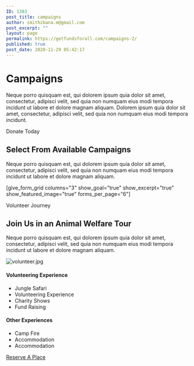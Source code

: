 ```yaml
---
ID: 1383
post_title: campaigns
author: smithibana.m@gmail.com
post_excerpt: ""
layout: page
permalink: https://getfundsforall.com/campaigns-2/
published: true
post_date: 2020-11-29 05:42:17
---
```

<h1>Campaigns</h1>		
		<p>Neque porro quisquam est, qui dolorem ipsum quia dolor sit amet, consectetur, adipisci velit, sed quia non numquam eius modi tempora incidunt ut labore et dolore magnam aliquam. Dolorem ipsum quia dolor sit amet, consectetur, adipisci velit, sed quia non numquam eius modi tempora incidunt.</p><p>Donate Today</p>		
			<h2>Select From Available Campaigns</h2>		
		<p>Neque porro quisquam est, qui dolorem ipsum quia dolor sit amet, consectetur, adipisci velit, sed quia non numquam eius modi tempora incidunt ut labore et dolore magnam aliquam.</p>[give_form_grid columns="3" show_goal="true" show_excerpt="true" show_featured_image="true" forms_per_page="6"]		
			<p>Volunteer Journey</p>		
			<h2>Join Us in an Animal Welfare Tour</h2>		
		<p>Neque porro quisquam est, qui dolorem ipsum quia dolor sit amet, consectetur, adipisci velit, sed quia non numquam eius modi tempora incidunt ut labore et dolore magnam aliquam.</p>		
										<img src="https://getfundsforall.com/wp-content/uploads/elementor/thumbs/volunteer-oyz8tae1z3kt17vbcth5cjjxll5d8qcyt4fgffkkte.jpg" title="volunteer.jpg" alt="volunteer.jpg" />											
			<h4>Volunteering Experience</h4>		
					<ul>
							<li>
										Jungle Safari
									</li>
								<li>
										Volunteering Experience
									</li>
								<li>
										Charity Shows
									</li>
								<li>
										Fund Raising
									</li>
						</ul>
			<h4>Other Experiences</h4>		
					<ul>
							<li>
										Camp Fire
									</li>
								<li>
										Accommodation
									</li>
								<li>
										Accommodation
									</li>
						</ul>
			<a href="#" role="button">
						Reserve A Place
					</a>